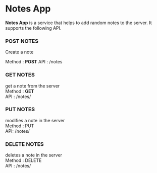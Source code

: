 # Notes App

**Notes App** is a service that helps to add random notes to the server. It supports the following API.

### POST NOTES
Create a note

Method : **POST**
API :  /notes
         
### GET NOTES
get a note from the server <br/>
Method : **GET** <br/>
API :    /notes/<note id> <br/>
  
### PUT NOTES
modifies a note in the server <br/>
Method : PUT <br/>
API:     /notes/<note id>
  
### DELETE NOTES
deletes a note in the server <br/>
Method : DELETE <br/>
API :    /notes/<note id> <br/>

